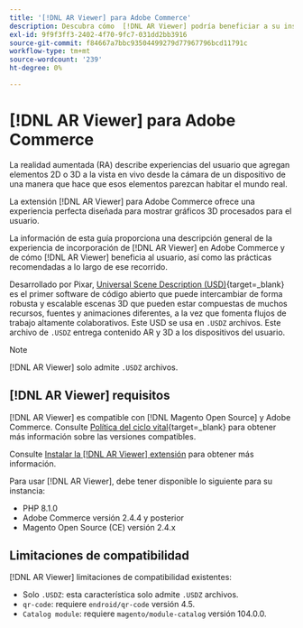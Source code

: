 ```yaml
---
title: '[!DNL AR Viewer] para Adobe Commerce'
description: Descubra cómo  [!DNL AR Viewer] podría beneficiar a su instancia de Adobe Commerce y cómo incorporar y configurar correctamente la extensión.
exl-id: 9f9f3ff3-2402-4f70-9fc7-031dd2bb3916
source-git-commit: f84667a7bbc93504499279d77967796bcd11791c
workflow-type: tm+mt
source-wordcount: '239'
ht-degree: 0%

---
```


# [!DNL AR Viewer] para Adobe Commerce

La realidad aumentada (RA) describe experiencias del usuario que agregan elementos 2D o 3D a la vista en vivo desde la cámara de un dispositivo de una manera que hace que esos elementos parezcan habitar el mundo real.

La extensión [!DNL AR Viewer] para Adobe Commerce ofrece una experiencia perfecta diseñada para mostrar gráficos 3D procesados para el usuario.

La información de esta guía proporciona una descripción general de la experiencia de incorporación de [!DNL AR Viewer] en Adobe Commerce y de cómo [!DNL AR Viewer] beneficia al usuario, así como las prácticas recomendadas a lo largo de ese recorrido.

Desarrollado por Pixar, [Universal Scene Description (USD)](https://www.pixar.com/usd){target=_blank} es el primer software de código abierto que puede intercambiar de forma robusta y escalable escenas 3D que pueden estar compuestas de muchos recursos, fuentes y animaciones diferentes, a la vez que fomenta flujos de trabajo altamente colaborativos. Este USD se usa en `.USDZ` archivos. Este archivo de `.USDZ` entrega contenido AR y 3D a los dispositivos del usuario.

>[!NOTE]
>
> [!DNL AR Viewer] solo admite `.USDZ` archivos.

## [!DNL AR Viewer] requisitos

[!DNL AR Viewer] es compatible con [!DNL Magento Open Source] y Adobe Commerce. Consulte [Política del ciclo vital](https://experienceleague.adobe.com/docs/commerce-operations/release/planning/lifecycle-policy.html){target=_blank} para obtener más información sobre las versiones compatibles.

Consulte [Instalar la [!DNL AR Viewer] extensión](../catalog/ar-viewer-setup.md) para obtener más información.

Para usar [!DNL AR Viewer], debe tener disponible lo siguiente para su instancia:

* PHP 8.1.0
* Adobe Commerce versión 2.4.4 y posterior
* Magento Open Source (CE) versión 2.4.x

## Limitaciones de compatibilidad

[!DNL AR Viewer] limitaciones de compatibilidad existentes:

* Solo `.USDZ`: esta característica solo admite `.USDZ` archivos.
* `qr-code`: requiere `endroid/qr-code` versión 4.5.
* `Catalog module`: requiere `magento/module-catalog` versión 104.0.0.
